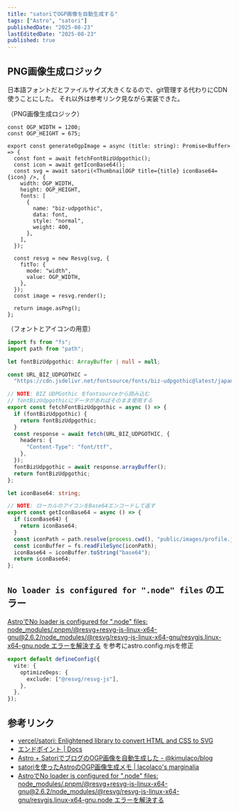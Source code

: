 ```yaml
---
title: "satoriでOGP画像を自動生成する"
tags: ["Astro", "satori"]
publishedDate: "2025-08-23"
lastEditedDate: "2025-08-23"
published: true
---
```


## PNG画像生成ロジック

日本語フォントだとファイルサイズ大きくなるので、git管理する代わりにCDN使うことにした。
それ以外は参考リンク見ながら実装できた。

（PNG画像生成ロジック）

```tsx
const OGP_WIDTH = 1200;
const OGP_HEIGHT = 675;

export const generateOgpImage = async (title: string): Promise<Buffer> => {
  const font = await fetchFontBizUdpgothic();
  const icon = await getIconBase64();
  const svg = await satori(<ThumbnailOGP title={title} iconBase64={icon} />, {
    width: OGP_WIDTH,
    height: OGP_HEIGHT,
    fonts: [
      {
        name: "biz-udpgothic",
        data: font,
        style: "normal",
        weight: 400,
      },
    ],
  });

  const resvg = new Resvg(svg, {
    fitTo: {
      mode: "width",
      value: OGP_WIDTH,
    },
  });
  const image = resvg.render();

  return image.asPng();
};
```

（フォントとアイコンの用意）

```ts
import fs from "fs";
import path from "path";

let fontBizUdpgothic: ArrayBuffer | null = null;

const URL_BIZ_UDPGOTHIC =
  "https://cdn.jsdelivr.net/fontsource/fonts/biz-udpgothic@latest/japanese-400-normal.ttf";

// NOTE: BIZ UDPGothic をfontsourceから読み込む
// fontBizUdpgothicにデータがあればそのまま使用する
export const fetchFontBizUdpgothic = async () => {
  if (fontBizUdpgothic) {
    return fontBizUdpgothic;
  }
  const response = await fetch(URL_BIZ_UDPGOTHIC, {
    headers: {
      "Content-Type": "font/ttf",
    },
  });
  fontBizUdpgothic = await response.arrayBuffer();
  return fontBizUdpgothic;
};

let iconBase64: string;

// NOTE: ローカルのアイコンをBase64エンコードして返す
export const getIconBase64 = async () => {
  if (iconBase64) {
    return iconBase64;
  }
  const iconPath = path.resolve(process.cwd(), "public/images/profile.jpg");
  const iconBuffer = fs.readFileSync(iconPath);
  iconBase64 = iconBuffer.toString("base64");
  return iconBase64;
};
```

## `No loader is configured for ".node" files` のエラー

[AstroでNo loader is configured for &quot;.node&quot; files: node_modules/.pnpm/@resvg+resvg-js-linux-x64-gnu@2.6.2/node_modules/@resvg/resvg-js-linux-x64-gnu/resvgjs.linux-x64-gnu.node エラーを解決する](https://tomoyayoshida.com/blog/astro-no-loader/ 'AstroでNo loader is configured for ".node" files: node_modules/.pnpm/@resvg+resvg-js-linux-x64-gnu@2.6.2/node_modules/@resvg/resvg-js-linux-x64-gnu/resvgjs.linux-x64-gnu.node エラーを解決する') を参考にastro.config.mjsを修正

```ts
export default defineConfig({
  vite: {
    optimizeDeps: {
      exclude: ["@resvg/resvg-js"],
    },
  },
});
```

## 参考リンク

- [vercel/satori: Enlightened library to convert HTML and CSS to SVG](https://github.com/vercel/satori "vercel/satori: Enlightened library to convert HTML and CSS to SVG")
- [エンドポイント | Docs](https://docs.astro.build/ja/guides/endpoints/ "エンドポイント | Docs")
- [Astro + SatoriでブログのOGP画像を自動生成した - @kimulaco/blog](https://blog.kimulaco.dev/article/ogp-img-with-astro-and-satori "Astro + SatoriでブログのOGP画像を自動生成した - @kimulaco/blog")
- [satoriを使ったAstroのOGP画像生成メモ | lacolaco's marginalia](https://blog.lacolaco.net/posts/astro-satori-og-image-generation/ "satoriを使ったAstroのOGP画像生成メモ | lacolaco's marginalia")
- [AstroでNo loader is configured for &quot;.node&quot; files: node_modules/.pnpm/@resvg+resvg-js-linux-x64-gnu@2.6.2/node_modules/@resvg/resvg-js-linux-x64-gnu/resvgjs.linux-x64-gnu.node エラーを解決する](https://tomoyayoshida.com/blog/astro-no-loader/ 'AstroでNo loader is configured for ".node" files: node_modules/.pnpm/@resvg+resvg-js-linux-x64-gnu@2.6.2/node_modules/@resvg/resvg-js-linux-x64-gnu/resvgjs.linux-x64-gnu.node エラーを解決する')
